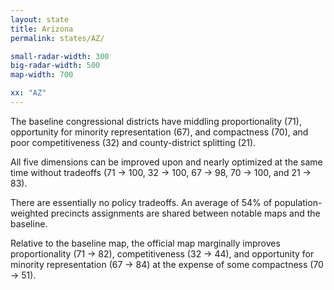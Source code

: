 ```yaml
---
layout: state
title: Arizona
permalink: states/AZ/

small-radar-width: 300
big-radar-width: 500
map-width: 700

xx: "AZ"
---
```


The baseline congressional districts have middling proportionality (71), 
opportunity for minority representation (67), and compactness (70), and
poor competitiveness (32) and county-district splitting (21).

All five dimensions can be improved upon and nearly optimized at the same time without tradeoffs
(71 &#x2192; 100, 32 &#x2192; 100, 67 &#x2192; 98, 70 &#x2192; 100, and 21 &#x2192; 83).

There are essentially no policy tradeoffs.
An average of 54% of population-weighted precincts assignments are shared between notable maps and the baseline.

Relative to the baseline map, 
the official map marginally improves proportionality (71 &#x2192; 82),
competitiveness (32 &#x2192; 44), and
opportunity for minority representation (67 &#x2192; 84)
at the expense of some compactness (70 &#x2192; 51).